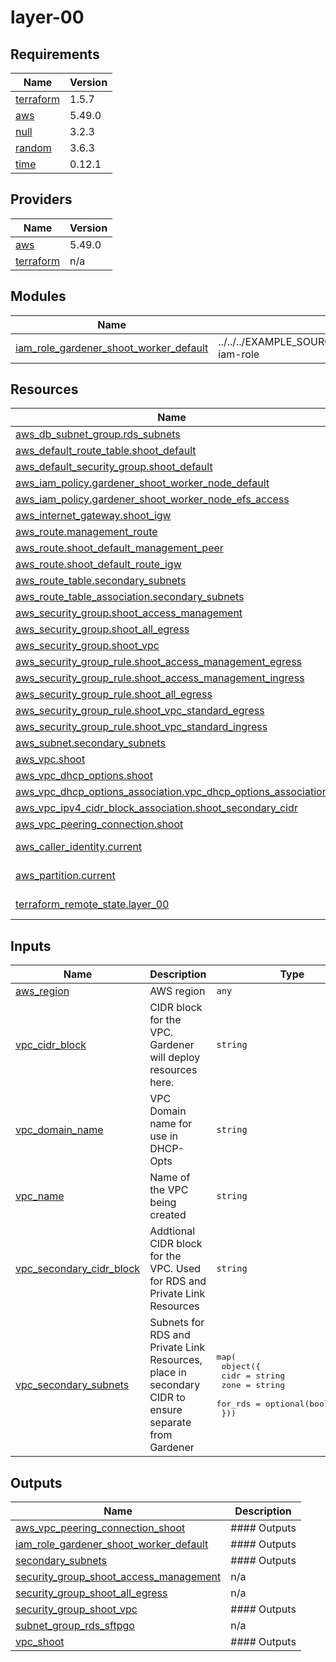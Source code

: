 # layer-00

<!-- BEGINNING OF PRE-COMMIT-TERRAFORM DOCS HOOK -->
## Requirements

| Name | Version |
|------|---------|
| <a name="requirement_terraform"></a> [terraform](#requirement\_terraform) | 1.5.7 |
| <a name="requirement_aws"></a> [aws](#requirement\_aws) | 5.49.0 |
| <a name="requirement_null"></a> [null](#requirement\_null) | 3.2.3 |
| <a name="requirement_random"></a> [random](#requirement\_random) | 3.6.3 |
| <a name="requirement_time"></a> [time](#requirement\_time) | 0.12.1 |

## Providers

| Name | Version |
|------|---------|
| <a name="provider_aws"></a> [aws](#provider\_aws) | 5.49.0 |
| <a name="provider_terraform"></a> [terraform](#provider\_terraform) | n/a |

## Modules

| Name | Source | Version |
|------|--------|---------|
| <a name="module_iam_role_gardener_shoot_worker_default"></a> [iam\_role\_gardener\_shoot\_worker\_default](#module\_iam\_role\_gardener\_shoot\_worker\_default) | ../../../EXAMPLE_SOURCE/terraform/shared/modules/aws-iam-role | n/a |

## Resources

| Name | Type |
|------|------|
| [aws_db_subnet_group.rds_subnets](https://registry.terraform.io/providers/hashicorp/aws/5.49.0/docs/resources/db_subnet_group) | resource |
| [aws_default_route_table.shoot_default](https://registry.terraform.io/providers/hashicorp/aws/5.49.0/docs/resources/default_route_table) | resource |
| [aws_default_security_group.shoot_default](https://registry.terraform.io/providers/hashicorp/aws/5.49.0/docs/resources/default_security_group) | resource |
| [aws_iam_policy.gardener_shoot_worker_node_default](https://registry.terraform.io/providers/hashicorp/aws/5.49.0/docs/resources/iam_policy) | resource |
| [aws_iam_policy.gardener_shoot_worker_node_efs_access](https://registry.terraform.io/providers/hashicorp/aws/5.49.0/docs/resources/iam_policy) | resource |
| [aws_internet_gateway.shoot_igw](https://registry.terraform.io/providers/hashicorp/aws/5.49.0/docs/resources/internet_gateway) | resource |
| [aws_route.management_route](https://registry.terraform.io/providers/hashicorp/aws/5.49.0/docs/resources/route) | resource |
| [aws_route.shoot_default_management_peer](https://registry.terraform.io/providers/hashicorp/aws/5.49.0/docs/resources/route) | resource |
| [aws_route.shoot_default_route_igw](https://registry.terraform.io/providers/hashicorp/aws/5.49.0/docs/resources/route) | resource |
| [aws_route_table.secondary_subnets](https://registry.terraform.io/providers/hashicorp/aws/5.49.0/docs/resources/route_table) | resource |
| [aws_route_table_association.secondary_subnets](https://registry.terraform.io/providers/hashicorp/aws/5.49.0/docs/resources/route_table_association) | resource |
| [aws_security_group.shoot_access_management](https://registry.terraform.io/providers/hashicorp/aws/5.49.0/docs/resources/security_group) | resource |
| [aws_security_group.shoot_all_egress](https://registry.terraform.io/providers/hashicorp/aws/5.49.0/docs/resources/security_group) | resource |
| [aws_security_group.shoot_vpc](https://registry.terraform.io/providers/hashicorp/aws/5.49.0/docs/resources/security_group) | resource |
| [aws_security_group_rule.shoot_access_management_egress](https://registry.terraform.io/providers/hashicorp/aws/5.49.0/docs/resources/security_group_rule) | resource |
| [aws_security_group_rule.shoot_access_management_ingress](https://registry.terraform.io/providers/hashicorp/aws/5.49.0/docs/resources/security_group_rule) | resource |
| [aws_security_group_rule.shoot_all_egress](https://registry.terraform.io/providers/hashicorp/aws/5.49.0/docs/resources/security_group_rule) | resource |
| [aws_security_group_rule.shoot_vpc_standard_egress](https://registry.terraform.io/providers/hashicorp/aws/5.49.0/docs/resources/security_group_rule) | resource |
| [aws_security_group_rule.shoot_vpc_standard_ingress](https://registry.terraform.io/providers/hashicorp/aws/5.49.0/docs/resources/security_group_rule) | resource |
| [aws_subnet.secondary_subnets](https://registry.terraform.io/providers/hashicorp/aws/5.49.0/docs/resources/subnet) | resource |
| [aws_vpc.shoot](https://registry.terraform.io/providers/hashicorp/aws/5.49.0/docs/resources/vpc) | resource |
| [aws_vpc_dhcp_options.shoot](https://registry.terraform.io/providers/hashicorp/aws/5.49.0/docs/resources/vpc_dhcp_options) | resource |
| [aws_vpc_dhcp_options_association.vpc_dhcp_options_association](https://registry.terraform.io/providers/hashicorp/aws/5.49.0/docs/resources/vpc_dhcp_options_association) | resource |
| [aws_vpc_ipv4_cidr_block_association.shoot_secondary_cidr](https://registry.terraform.io/providers/hashicorp/aws/5.49.0/docs/resources/vpc_ipv4_cidr_block_association) | resource |
| [aws_vpc_peering_connection.shoot](https://registry.terraform.io/providers/hashicorp/aws/5.49.0/docs/resources/vpc_peering_connection) | resource |
| [aws_caller_identity.current](https://registry.terraform.io/providers/hashicorp/aws/5.49.0/docs/data-sources/caller_identity) | data source |
| [aws_partition.current](https://registry.terraform.io/providers/hashicorp/aws/5.49.0/docs/data-sources/partition) | data source |
| [terraform_remote_state.layer_00](https://registry.terraform.io/providers/hashicorp/terraform/latest/docs/data-sources/remote_state) | data source |

## Inputs

| Name | Description | Type | Default | Required |
|------|-------------|------|---------|:--------:|
| <a name="input_aws_region"></a> [aws\_region](#input\_aws\_region) | AWS region | `any` | n/a | yes |
| <a name="input_vpc_cidr_block"></a> [vpc\_cidr\_block](#input\_vpc\_cidr\_block) | CIDR block for the VPC. Gardener will deploy resources here. | `string` | n/a | yes |
| <a name="input_vpc_domain_name"></a> [vpc\_domain\_name](#input\_vpc\_domain\_name) | VPC Domain name for use in DHCP-Opts | `string` | n/a | yes |
| <a name="input_vpc_name"></a> [vpc\_name](#input\_vpc\_name) | Name of the VPC being created | `string` | `"shoot-vpc"` | no |
| <a name="input_vpc_secondary_cidr_block"></a> [vpc\_secondary\_cidr\_block](#input\_vpc\_secondary\_cidr\_block) | Addtional CIDR block for the VPC.  Used for RDS and Private Link Resources | `string` | n/a | yes |
| <a name="input_vpc_secondary_subnets"></a> [vpc\_secondary\_subnets](#input\_vpc\_secondary\_subnets) | Subnets for RDS and Private Link Resources, place in secondary CIDR to ensure separate from Gardener | <pre>map(<br/>    object({<br/>      cidr    = string<br/>      zone    = string<br/>      for_rds = optional(bool, false)<br/>  }))</pre> | `{}` | no |

## Outputs

| Name | Description |
|------|-------------|
| <a name="output_aws_vpc_peering_connection_shoot"></a> [aws\_vpc\_peering\_connection\_shoot](#output\_aws\_vpc\_peering\_connection\_shoot) | #### Outputs |
| <a name="output_iam_role_gardener_shoot_worker_default"></a> [iam\_role\_gardener\_shoot\_worker\_default](#output\_iam\_role\_gardener\_shoot\_worker\_default) | #### Outputs |
| <a name="output_secondary_subnets"></a> [secondary\_subnets](#output\_secondary\_subnets) | #### Outputs |
| <a name="output_security_group_shoot_access_management"></a> [security\_group\_shoot\_access\_management](#output\_security\_group\_shoot\_access\_management) | n/a |
| <a name="output_security_group_shoot_all_egress"></a> [security\_group\_shoot\_all\_egress](#output\_security\_group\_shoot\_all\_egress) | n/a |
| <a name="output_security_group_shoot_vpc"></a> [security\_group\_shoot\_vpc](#output\_security\_group\_shoot\_vpc) | #### Outputs |
| <a name="output_subnet_group_rds_sftpgo"></a> [subnet\_group\_rds\_sftpgo](#output\_subnet\_group\_rds\_sftpgo) | n/a |
| <a name="output_vpc_shoot"></a> [vpc\_shoot](#output\_vpc\_shoot) | #### Outputs |
<!-- END OF PRE-COMMIT-TERRAFORM DOCS HOOK -->

